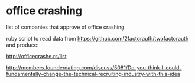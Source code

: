 # office crashing
list of companies that approve of office crashing

ruby script to read data from https://github.com/2factorauth/twofactorauth and produce:

http://officecrashe.rs/list

http://members.founderdating.com/discuss/5081/Do-you-think-I-could-fundamentally-change-the-technical-recruiting-industry-with-this-idea
